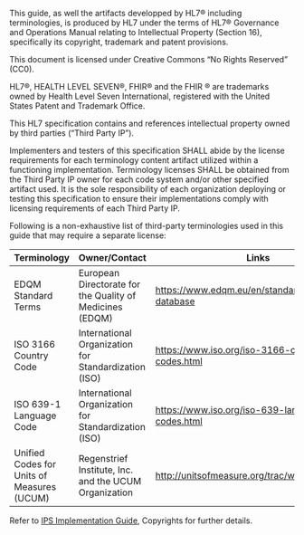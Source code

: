 This guide, as well the artifacts developped by HL7® including terminologies, is produced by HL7 under the terms of HL7® Governance and Operations Manual relating to Intellectual Property (Section 16), specifically its copyright, trademark and patent provisions.

This document is licensed under Creative Commons “No Rights Reserved” (CC0).

HL7®, HEALTH LEVEL SEVEN®, FHIR® and the FHIR ® are trademarks owned by Health Level Seven International, registered with the United States Patent and Trademark Office.

This HL7 specification contains and references intellectual property owned by third parties (“Third Party IP”).

Implementers and testers of this specification SHALL abide by the license requirements for each terminology content artifact utilized within a functioning implementation. Terminology licenses SHALL be obtained from the Third Party IP owner for each code system and/or other specified artifact used. It is the sole responsibility of each organization deploying or testing this specification to ensure their implementations comply with licensing requirements of each Third Party IP.

Following is a non-exhaustive list of third-party terminologies used in this guide that may require a separate license:

| Terminology | Owner/Contact | Links |
|-|-|--|
|	EDQM Standard Terms	|	European Directorate for the Quality of Medicines (EDQM)	|	https://www.edqm.eu/en/standard-terms-database	|
|	ISO 3166 Country Code	|	International Organization for Standardization (ISO)	|	https://www.iso.org/iso-3166-country-codes.html	|
|	ISO 639-1 Language Code	|	International Organization for Standardization (ISO)	|	https://www.iso.org/iso-639-language-codes.html	|
|	Unified Codes for Units of Measures (UCUM)	|	Regenstrief Institute, Inc. and the UCUM Organization	|	http://unitsofmeasure.org/trac/wiki/TermsOfUse	|

Refer to [IPS Implementation Guide](http://build.fhir.org/ig/HL7/fhir-ips/copyrights.html), Copyrights for further details.
